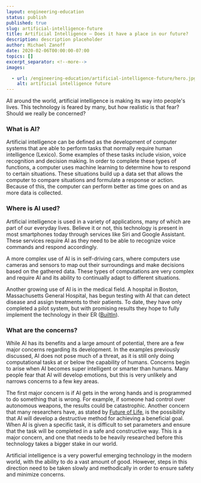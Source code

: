 ```yaml
---
layout: engineering-education
status: publish
published: true
slug: artificial-intelligence-future
title: Artificial Intelligence – Does it have a place in our future?
description: description placeholder
author: Michael Zanoff
date: 2020-02-06T00:00:00-07:00
topics: []
excerpt_separator: <!--more-->
images:

  - url: /engineering-education/artificial-intelligence-future/hero.jpg
    alt: artificial intelligence future
---
```

All around the world, artificial intelligence is making its way into people's lives. This technology is feared by many, but how realistic is that fear? Should we really be concerned?
<!--more-->

### What is AI?
Artificial intelligence can be defined as the development of computer systems that are able to perform tasks that normally require human intelligence (Lexico). Some examples of these tasks include vision, voice recognition and decision making. In order to complete these types of functions, a computer uses machine learning to determine how to respond to certain situations. These situations build up a data set that allows the computer to compare situations and formulate a response or action. Because of this, the computer can perform better as time goes on and as more data is collected.

### Where is AI used?
Artificial intelligence is used in a variety of applications, many of which are part of our everyday lives. Believe it or not, this technology is present in most smartphones today through services like Siri and Google Assistant. These services require AI as they need to be able to recognize voice commands and respond accordingly.

A more complex use of AI is in self-driving cars, where computers use cameras and sensors to map out their surroundings and make decisions based on the gathered data. These types of computations are very complex and require AI and its ability to continually adapt to different situations.

Another growing use of AI is in the medical field. A hospital in Boston, Massachusetts General Hospital, has begun testing with AI that can detect disease and assign treatments to their patients. To date, they have only completed a pilot system, but with promising results they hope to fully implement the technology in their ER ([BuiltIn](https://builtin.com/artificial-intelligence/examples-ai-in-industry)).

### What are the concerns?
While AI has its benefits and a large amount of potential, there are a few major concerns regarding its development. In the examples previously discussed, AI does not pose much of a threat, as it is still only doing computational tasks at or below the capability of humans. Concerns begin to arise when AI becomes super intelligent or smarter than humans. Many people fear that AI will develop emotions, but this is very unlikely and narrows concerns to a few key areas.

The first major concern is if AI gets in the wrong hands and is programmed to do something that is wrong. For example, if someone had control over autonomous weapons, the results could be catastrophic. Another concern that many researchers have, as stated by [Future of Life](https://futureoflife.org/background/benefits-risks-of-artificial-intelligence/?cn-reloaded=1), is the possibility that AI will develop a destructive method for achieving a beneficial goal. When AI is given a specific task, it is difficult to set parameters and ensure that the task will be completed in a safe and constructive way. This is a major concern, and one that needs to be heavily researched before this technology takes a bigger stake in our world.

Artificial intelligence is a very powerful emerging technology in the modern world, with the ability to do a vast amount of good. However, steps in this direction need to be taken slowly and methodically in order to ensure safety and minimize concerns.
